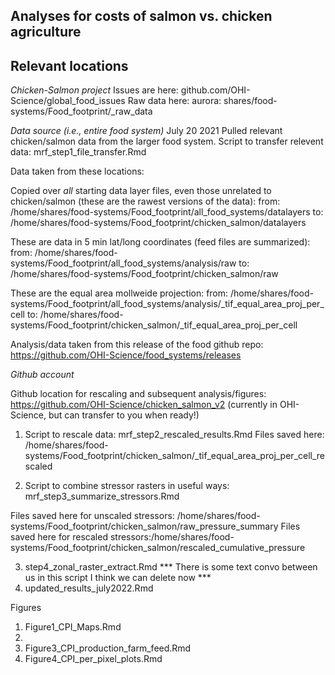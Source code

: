 ## Analyses for costs of salmon vs. chicken agriculture

## Relevant locations

*Chicken-Salmon project*
Issues are here: github.com/OHI-Science/global_food_issues
Raw data here: aurora: shares/food-systems/Food_footprint/_raw_data

*Data source (i.e., entire food system)*
July 20 2021
Pulled relevant chicken/salmon data from the larger food system.
Script to transfer relevent data: mrf_step1_file_transfer.Rmd

Data taken from these locations:

Copied over *all* starting data layer files, even those unrelated to chicken/salmon (these are the rawest versions of the data):
from: /home/shares/food-systems/Food_footprint/all_food_systems/datalayers
to: /home/shares/food-systems/Food_footprint/chicken_salmon/datalayers


These are data in 5 min lat/long coordinates (feed files are summarized):
from: /home/shares/food-systems/Food_footprint/all_food_systems/analysis/raw
to:
/home/shares/food-systems/Food_footprint/chicken_salmon/raw

These are the equal area mollweide projection:
from: /home/shares/food-systems/Food_footprint/all_food_systems/analysis/_tif_equal_area_proj_per_cell
to: /home/shares/food-systems/Food_footprint/chicken_salmon/_tif_equal_area_proj_per_cell

Analysis/data taken from this release of the food github repo:
https://github.com/OHI-Science/food_systems/releases


*Github account*

Github location for rescaling and subsequent analysis/figures:
https://github.com/OHI-Science/chicken_salmon_v2
(currently in OHI-Science, but can transfer to you when ready!)

1. Script to rescale data: mrf_step2_rescaled_results.Rmd
Files saved here: /home/shares/food-systems/Food_footprint/chicken_salmon/_tif_equal_area_proj_per_cell_rescaled

2. Script to combine stressor rasters in useful ways: mrf_step3_summarize_stressors.Rmd

Files saved here for unscaled stressors: /home/shares/food-systems/Food_footprint/chicken_salmon/raw_pressure_summary
Files saved here for rescaled stressors:/home/shares/food-systems/Food_footprint/chicken_salmon/rescaled_cumulative_pressure

3. step4_zonal_raster_extract.Rmd
*** There is some text convo between us in this script I think we can delete now ***
4. updated_results_july2022.Rmd

Figures
1. Figure1_CPI_Maps.Rmd
2. 
3. Figure3_CPI_production_farm_feed.Rmd
4. Figure4_CPI_per_pixel_plots.Rmd
